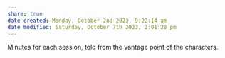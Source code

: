 ```yaml
---
share: true
date created: Monday, October 2nd 2023, 9:22:14 am
date modified: Saturday, October 7th 2023, 2:01:28 pm
---
```



Minutes for each session, told from the vantage point of the characters. 
